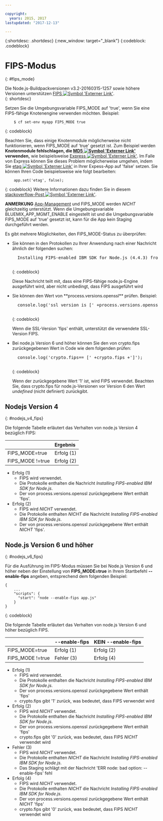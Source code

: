 ```yaml
---

copyright:
  years: 2015, 2017
lastupdated: "2017-12-13"

---
```


{:shortdesc: .shortdesc}
{:new_window: target="_blank"}
{:codeblock: .codeblock}

# FIPS-Modus
{: #fips_mode}

Die Node.js-Buildpackversionen v3.2-20160315-1257 sowie höhere Versionen unterstützen [FIPS ![Symbol 'Externer Link'](../../icons/launch-glyph.svg "Symbol 'Externer Link'")](https://en.wikipedia.org/wiki/Federal_Information_Processing_Standards).  
{: shortdesc}

Setzen Sie die Umgebungsvariable FIPS_MODE auf 'true', wenn Sie eine FIPS-fähige Knotenengine verwenden möchten.
Beispiel:

```
    $ cf set-env myapp FIPS_MODE true
```
{: codeblock}

Beachten Sie, dass einige Knotenmodule möglicherweise nicht funktionieren, wenn FIPS_MODE auf 'true' gesetzt ist.  Zum Beispiel werden **Knotenmodule fehlschlagen, die [MD5 ![Symbol 'Externer Link'](../../icons/launch-glyph.svg "Symbol 'Externer Link'")](https://en.wikipedia.org/wiki/MD5) verwenden,** wie beispielsweise [Express ![Symbol 'Externer Link'](../../icons/launch-glyph.svg "Symbol 'Externer Link'")](http://expressjs.com/).  Im Falle von Express können Sie dieses Problem möglicherweise umgehen, indem Sie [etag ![Symbol 'Externer Link'](../../icons/launch-glyph.svg "Symbol 'Externer Link'")](http://expressjs.com/en/api.html) in Ihrer
Expess-App auf 'false' setzen. Sie können Ihren Code beispielsweise wie folgt bearbeiten:
```
    app.set('etag', false);
```
{: codeblock}
Weitere Informationen dazu finden Sie in diesem [stackoverflow-Post ![Symbol 'Externer Link'](../../icons/launch-glyph.svg "Symbol 'Externer Link'")](http://stackoverflow.com/questions/15191511/disable-etag-header-in-express-node-js).

**ANMERKUNG** [App-Management](/docs/manageapps/app_mng.html) und FIPS_MODE werden *NICHT* gleichzeitig unterstützt.  Wenn die Umgebungsvariable BLUEMIX_APP_MGMT_ENABLE eingestellt ist und die Umgebungsvariable FIPS_MODE auf 'true' gesetzt ist, kann für die App kein Staging durchgeführt werden.

Es gibt mehrere Möglichkeiten, den FIPS_MODE-Status zu überprüfen:
<ul>
<li> Sie können in den Protokollen zu Ihrer Anwendung nach einer Nachricht ähnlich der folgenden suchen:    

  <pre>
  Installing FIPS-enabled IBM SDK for Node.js (4.4.3) from cache
  </pre>
  {: codeblock}

Diese Nachricht teilt mit, dass eine FIPS-fähige node.js-Engine ausgeführt wird, aber nicht unbedingt, dass FIPS ausgeführt wird
</li>

<li> Sie können den Wert von **process.versions.openssl** prüfen. Beispiel:

  <pre>
  console.log('ssl version is [' +process.versions.openssl +']');
  </pre>
  {: codeblock}

Wenn die SSL-Version 'fips' enthält, unterstützt die verwendete SSL-Version FIPS.  
</li>

<li> Bei node.js Version 6 und höher können Sie den von crypto.fips zurückgegebenen Wert in Code wie dem folgenden prüfen:

  <pre>
  console.log('crypto.fips== [' +crypto.fips +']');
  </pre>
  {: codeblock}

Wenn der zurückgegebene Wert '1' ist, wird FIPS verwendet. Beachten Sie, dass crypto.fips für node.js-Versionen vor Version 6 den Wert *undefined* (nicht definiert) zurückgibt.
</li>
</ul>

## Nodejs Version 4
{: #nodejs_v4_fips}

Die folgende Tabelle erläutert das Verhalten von node.js Version 4 bezüglich FIPS:

|                 | Ergebnis        |
| :-------------- | :------------ |
|FIPS_MODE=true   |Erfolg (1)    |
|FIPS_MODE !=true |Erfolg (2)    |

* Erfolg (1)
  * FIPS wird verwendet.
  * Die Protokolle enthalten die Nachricht *Installing FIPS-enabled IBM SDK for Node.js*.
  * Der von process.versions.openssl zurückgegebene Wert enthält 'fips'.
* Erfolg (2)
  * FIPS wird *NICHT* verwendet.
  * Die Protokolle enthalten *NICHT* die Nachricht *Installing FIPS-enabled IBM SDK for Node.js*.
  * Der von process.versions.openssl zurückgegebene Wert enthält *NICHT* 'fips'.

## Node.js Version 6 und höher
{: #nodejs_v6_fips}

Für die Ausführung im FIPS-Modus müssen Sie bei Node.js Version 6 und höher neben der Einstellung von **FIPS_MODE=true** in Ihrem Startbefehl **--enable-fips** angeben, entsprechend dem folgenden Beispiel:
```
{
    ...   
    "scripts": {
      "start": "node --enable-fips app.js"
    }
}
```
{: codeblock}

Die folgende Tabelle erläutert das Verhalten von node.js Version 6 und höher bezüglich FIPS.

|                 |--enable-fips  |KEIN --enable-fips |
| :-------------- | :------------ | :-------------- |
|FIPS_MODE=true   |Erfolg (1)    |Erfolg (2)      |
|FIPS_MODE !=true |Fehler (3)    |Erfolg (4)      |

* Erfolg (1)
  * FIPS wird verwendet.
  * Die Protokolle enthalten die Nachricht *Installing FIPS-enabled IBM SDK for Node.js*.
  * Der von process.versions.openssl zurückgegebene Wert enthält 'fips'
  * crypto.fips gibt '1' zurück, was bedeutet, dass FIPS verwendet wird
* Erfolg (2)
  * FIPS wird *NICHT* verwendet.
  * Die Protokolle enthalten die Nachricht *Installing FIPS-enabled IBM SDK for Node.js*.
  * Der von process.versions.openssl zurückgegebene Wert enthält 'fips'
  * crypto.fips gibt '0' zurück, was bedeutet, dass FIPS *NICHT* verwendet wird
* Fehler (3)
  * FIPS wird *NICHT* verwendet.
  * Die Protokolle enthalten *NICHT* die Nachricht *Installing FIPS-enabled IBM SDK for Node.js*.
  * Das Staging schlägt mit der Nachricht 'ERR node: bad option: --enable-fips' fehl
* Erfolg (4)
  * FIPS wird *NICHT* verwendet.
  * Die Protokolle enthalten *NICHT* die Nachricht *Installing FIPS-enabled IBM SDK for Node.js*.
  * Der von process.versions.openssl zurückgegebene Wert enthält *NICHT* 'fips'
  * crypto.fips gibt '0' zurück, was bedeutet, dass FIPS *NICHT* verwendet wird
